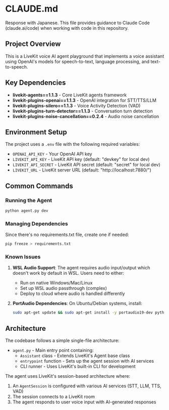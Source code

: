 # CLAUDE.md
Response with Japanese.
This file provides guidance to Claude Code (claude.ai/code) when working with code in this repository.

## Project Overview

This is a LiveKit voice AI agent playground that implements a voice assistant using OpenAI's models for speech-to-text, language processing, and text-to-speech.

## Key Dependencies

- **livekit-agents==1.1.3** - Core LiveKit agents framework
- **livekit-plugins-openai==1.1.3** - OpenAI integration for STT/TTS/LLM
- **livekit-plugins-silero==1.1.3** - Voice Activity Detection (VAD)
- **livekit-plugins-turn-detector==1.1.3** - Conversation turn detection
- **livekit-plugins-noise-cancellation==0.2.4** - Audio noise cancellation

## Environment Setup

The project uses a `.env` file with the following required variables:
- `OPENAI_API_KEY` - Your OpenAI API key
- `LIVEKIT_API_KEY` - LiveKit API key (default: "devkey" for local dev)
- `LIVEKIT_API_SECRET` - LiveKit API secret (default: "secret" for local dev)
- `LIVEKIT_URL` - LiveKit server URL (default: "http://localhost:7880/")

## Common Commands

### Running the Agent
```bash
python agent.py dev
```

### Managing Dependencies
Since there's no requirements.txt file, create one if needed:
```bash
pip freeze > requirements.txt
```

### Known Issues

1. **WSL Audio Support**: The agent requires audio input/output which doesn't work by default in WSL. Users need to either:
   - Run on native Windows/Mac/Linux
   - Set up WSL audio passthrough (complex)
   - Deploy to cloud where audio is handled differently

2. **PortAudio Dependencies**: On Ubuntu/Debian systems, install:
   ```bash
   sudo apt-get update && sudo apt-get install -y portaudio19-dev python3-pyaudio
   ```

## Architecture

The codebase follows a simple single-file architecture:
- `agent.py` - Main entry point containing:
  - `Assistant` class - Extends LiveKit's Agent base class
  - `entrypoint` function - Sets up the agent session with AI services
  - CLI runner - Uses LiveKit's built-in CLI for development

The agent uses LiveKit's session-based architecture where:
1. An `AgentSession` is configured with various AI services (STT, LLM, TTS, VAD)
2. The session connects to a LiveKit room
3. The agent responds to user voice input with AI-generated responses